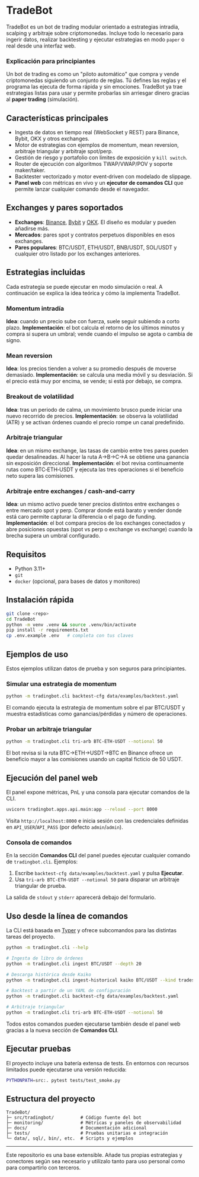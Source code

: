 # TradeBot

TradeBot es un bot de trading modular orientado a estrategias intradía,
scalping y arbitraje sobre criptomonedas.  Incluye todo lo necesario para
ingerir datos, realizar backtesting y ejecutar estrategias en modo
``paper`` o real desde una interfaz web.

### Explicación para principiantes

Un bot de trading es como un "piloto automático" que compra y vende
criptomonedas siguiendo un conjunto de reglas.  Tú defines las reglas y el
programa las ejecuta de forma rápida y sin emociones.  TradeBot ya trae
estrategias listas para usar y permite probarlas sin arriesgar dinero
gracias al **paper trading** (simulación).

## Características principales

- Ingesta de datos en tiempo real (WebSocket y REST) para Binance, Bybit,
  OKX y otros exchanges.
- Motor de estrategias con ejemplos de momentum, mean reversion, arbitraje
  triangular y arbitraje spot/perp.
- Gestión de riesgo y portafolio con límites de exposición y ``kill switch``.
- Router de ejecución con algoritmos TWAP/VWAP/POV y soporte maker/taker.
- Backtester vectorizado y motor event‑driven con modelado de slippage.
- **Panel web** con métricas en vivo y un **ejecutor de comandos CLI** que
  permite lanzar cualquier comando desde el navegador.

## Exchanges y pares soportados

- **Exchanges**: [Binance](https://www.binance.com),
  [Bybit](https://www.bybit.com) y [OKX](https://www.okx.com).  El diseño es
  modular y pueden añadirse más.
- **Mercados**: pares spot y contratos perpetuos disponibles en esos
  exchanges.
- **Pares populares**: BTC/USDT, ETH/USDT, BNB/USDT, SOL/USDT y cualquier
  otro listado por los exchanges anteriores.

## Estrategias incluidas

Cada estrategia se puede ejecutar en modo simulación o real.  A
continuación se explica la idea teórica y cómo la implementa TradeBot.

### Momentum intradía
**Idea**: cuando un precio sube con fuerza, suele seguir subiendo a corto
plazo.
**Implementación**: el bot calcula el retorno de los últimos minutos y
compra si supera un umbral; vende cuando el impulso se agota o cambia de
signo.

### Mean reversion
**Idea**: los precios tienden a volver a su promedio después de moverse
demasiado.
**Implementación**: se calcula una media móvil y su desviación.  Si el
precio está muy por encima, se vende; si está por debajo, se compra.

### Breakout de volatilidad
**Idea**: tras un periodo de calma, un movimiento brusco puede iniciar una
nuevo recorrido de precios.
**Implementación**: se observa la volatilidad (ATR) y se activan órdenes
cuando el precio rompe un canal predefinido.

### Arbitraje triangular
**Idea**: en un mismo exchange, las tasas de cambio entre tres pares pueden
quedar desalineadas.  Al hacer la ruta A→B→C→A se obtiene una ganancia
sin exposición direccional.
**Implementación**: el bot revisa continuamente rutas como BTC‑ETH‑USDT y
ejecuta las tres operaciones si el beneficio neto supera las comisiones.

### Arbitraje entre exchanges / cash‑and‑carry
**Idea**: un mismo activo puede tener precios distintos entre exchanges o
entre mercado spot y perp.  Comprar donde está barato y vender donde está
caro permite capturar la diferencia o el pago de funding.
**Implementación**: el bot compara precios de los exchanges conectados y
abre posiciones opuestas (spot vs perp o exchange vs exchange) cuando la
brecha supera un umbral configurado.

## Requisitos

- Python 3.11+
- ``git``
- ``docker`` (opcional, para bases de datos y monitoreo)

## Instalación rápida

```bash
git clone <repo>
cd TradeBot
python -m venv .venv && source .venv/bin/activate
pip install -r requirements.txt
cp .env.example .env   # completa con tus claves
```

## Ejemplos de uso

Estos ejemplos utilizan datos de prueba y son seguros para principiantes.

### Simular una estrategia de momentum

```bash
python -m tradingbot.cli backtest-cfg data/examples/backtest.yaml
```

El comando ejecuta la estrategia de momentum sobre el par BTC/USDT y muestra
estadísticas como ganancias/pérdidas y número de operaciones.

### Probar un arbitraje triangular

```bash
python -m tradingbot.cli tri-arb BTC-ETH-USDT --notional 50
```

El bot revisa si la ruta BTC→ETH→USDT→BTC en Binance ofrece un beneficio
mayor a las comisiones usando un capital ficticio de 50 USDT.

## Ejecución del panel web

El panel expone métricas, PnL y una consola para ejecutar comandos de la
CLI.

```bash
uvicorn tradingbot.apps.api.main:app --reload --port 8000
```

Visita `http://localhost:8000` e inicia sesión con las credenciales
definidas en `API_USER`/`API_PASS` (por defecto `admin`/`admin`).

### Consola de comandos

En la sección **Comandos CLI** del panel puedes ejecutar cualquier comando
de `tradingbot.cli`.  Ejemplos:

1. Escribe `backtest-cfg data/examples/backtest.yaml` y pulsa **Ejecutar**.
2. Usa `tri-arb BTC-ETH-USDT --notional 50` para disparar un arbitraje
   triangular de prueba.

La salida de `stdout` y `stderr` aparecerá debajo del formulario.

## Uso desde la línea de comandos

La CLI está basada en [Typer](https://typer.tiangolo.com/) y ofrece
subcomandos para las distintas tareas del proyecto.

```bash
python -m tradingbot.cli --help

# Ingesta de libro de órdenes
python -m tradingbot.cli ingest BTC/USDT --depth 20

# Descarga histórica desde Kaiko
python -m tradingbot.cli ingest-historical kaiko BTC/USDT --kind trades

# Backtest a partir de un YAML de configuración
python -m tradingbot.cli backtest-cfg data/examples/backtest.yaml

# Arbitraje triangular
python -m tradingbot.cli tri-arb BTC-ETH-USDT --notional 50
```

Todos estos comandos pueden ejecutarse también desde el panel web gracias a
la nueva sección de **Comandos CLI**.

## Ejecutar pruebas

El proyecto incluye una batería extensa de tests.  En entornos con recursos
limitados puede ejecutarse una versión reducida:

```bash
PYTHONPATH=src:. pytest tests/test_smoke.py
```

## Estructura del proyecto

```
TradeBot/
├─ src/tradingbot/          # Código fuente del bot
├─ monitoring/              # Métricas y paneles de observabilidad
├─ docs/                    # Documentación adicional
├─ tests/                   # Pruebas unitarias e integración
└─ data/, sql/, bin/, etc.  # Scripts y ejemplos
```

---

Este repositorio es una base extensible.  Añade tus propias estrategias y
conectores según sea necesario y utilízalo tanto para uso personal como para
compartirlo con terceros.

